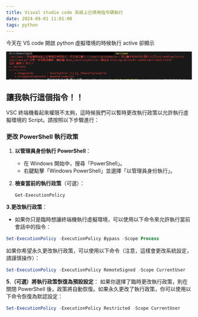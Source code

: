 ```yaml
---
title: Visual studio code 系統上已停用指令碼執行
date: 2024-09-01 11:01:00
tags: python
---
```

今天在 VS code 開啟 python 虛擬環境的時候執行 active 卻顯示

![erro display](./VSC-terminal-permission/error.png)

## 讓我執行這個指令！！

VSC 終端機看起來權限不太夠，這時候我們可以暫時更改執行政策以允許執行虛擬環境的 Script。請按照以下步驟進行：

### 更改 PowerShell 執行政策

1. **以管理員身份執行 PowerShell**：
    - 在 Windows 開始中，搜尋「PowerShell」。
    - 右鍵點擊「Windows PowerShell」並選擇「以管理員身份執行」。
2. **檢查當前的執行政策**（可選）：
    
    ```
    Get-ExecutionPolicy
    ```
    

**3.更改執行政策**：

- 如果你只是臨時想讓終端機執行虛擬環境，可以使用以下命令來允許執行當前會話中的指令：

```powershell
Set-ExecutionPolicy -ExecutionPolicy Bypass -Scope Process
```

如果你希望永久更改執行政策，可以使用以下命令（注意，這樣會更改系統設定，請謹慎操作）：

```powershell
Set-ExecutionPolicy -ExecutionPolicy RemoteSigned -Scope CurrentUser

```

**5.（可選）將執行政策恢復為預設設定**：
如果你選擇了臨時更改執行政策，則在關閉 PowerShell 後，政策將自動恢復。如果永久更改了執行政策，你可以使用以下命令恢復為默認設定：

```powershell
Set-ExecutionPolicy -ExecutionPolicy Restricted -Scope CurrentUser
```
